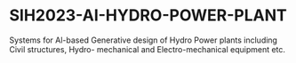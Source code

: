 # SIH2023-AI-HYDRO-POWER-PLANT
Systems for Al-based Generative design of Hydro Power plants including Civil structures, Hydro- mechanical and Electro-mechanical equipment etc.
